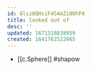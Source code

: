 ```yaml
---
id: 6lsz0QHsiF4S4mZi0OhP4
title: looked out of
desc: ''
updated: 1671318838959
created: 1641762522665
---
```




- [[c.Sphere]] #shapow
